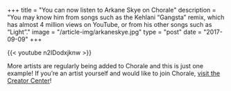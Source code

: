 +++
title = "You can now listen to Arkane Skye on Chorale"
description = "You may know him from songs such as the Kehlani “Gangsta” remix, which has almost 4 million views on YouTube, or from his other songs such as “Light”."
image = "/article-img/arkaneskye.jpg"
type = "post"
date = "2017-09-09"
+++

{{< youtube n2IDodxjknw >}}

More artists are regularly being added to Chorale and this is just one example! If you’re an artist yourself and would like to join Chorale, [visit the Creator Center](/creators)!

